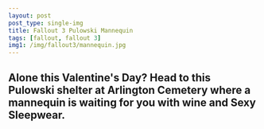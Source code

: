 ```yaml
---
layout: post
post_type: single-img
title: Fallout 3 Pulowski Mannequin
tags: [fallout, fallout 3]
img1: /img/fallout3/mannequin.jpg
---
```

## Alone this Valentine's Day? Head to this Pulowski shelter at Arlington Cemetery where a mannequin is waiting for you with wine and Sexy Sleepwear.
